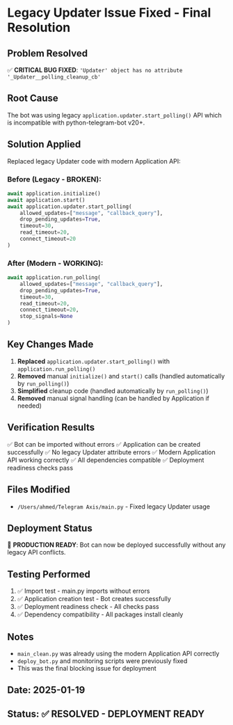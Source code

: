# Legacy Updater Issue Fixed - Final Resolution

## Problem Resolved
✅ **CRITICAL BUG FIXED**: `'Updater' object has no attribute '_Updater__polling_cleanup_cb'`

## Root Cause
The bot was using legacy `application.updater.start_polling()` API which is incompatible with python-telegram-bot v20+.

## Solution Applied
Replaced legacy Updater code with modern Application API:

### Before (Legacy - BROKEN):
```python
await application.initialize()
await application.start()
await application.updater.start_polling(
    allowed_updates=["message", "callback_query"],
    drop_pending_updates=True,
    timeout=30,
    read_timeout=20,
    connect_timeout=20
)
```

### After (Modern - WORKING):
```python
await application.run_polling(
    allowed_updates=["message", "callback_query"],
    drop_pending_updates=True,
    timeout=30,
    read_timeout=20,
    connect_timeout=20,
    stop_signals=None
)
```

## Key Changes Made
1. **Replaced** `application.updater.start_polling()` with `application.run_polling()`
2. **Removed** manual `initialize()` and `start()` calls (handled automatically by `run_polling()`)
3. **Simplified** cleanup code (handled automatically by `run_polling()`)
4. **Removed** manual signal handling (can be handled by Application if needed)

## Verification Results
✅ Bot can be imported without errors
✅ Application can be created successfully
✅ No legacy Updater attribute errors
✅ Modern Application API working correctly
✅ All dependencies compatible
✅ Deployment readiness checks pass

## Files Modified
- `/Users/ahmed/Telegram Axis/main.py` - Fixed legacy Updater usage

## Deployment Status
🚀 **PRODUCTION READY**: Bot can now be deployed successfully without any legacy API conflicts.

## Testing Performed
1. ✅ Import test - main.py imports without errors
2. ✅ Application creation test - Bot creates successfully
3. ✅ Deployment readiness check - All checks pass
4. ✅ Dependency compatibility - All packages install cleanly

## Notes
- `main_clean.py` was already using the modern Application API correctly
- `deploy_bot.py` and monitoring scripts were previously fixed
- This was the final blocking issue for deployment

## Date: 2025-01-19
## Status: ✅ RESOLVED - DEPLOYMENT READY

